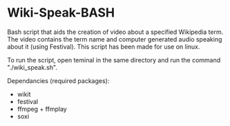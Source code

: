 # Wiki-Speak-BASH
Bash script that aids the creation of video about a specified Wikipedia term. The video contains the term name and computer generated audio speaking about it (using Festival). This script has been made for use on linux. 

To run the script, open teminal in the same directory and run the command "./wiki_speak.sh".

Dependancies (required packages):
- wikit
- festival
- ffmpeg + ffmplay
- soxi
